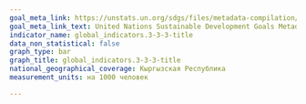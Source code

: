 ```yaml
---
goal_meta_link: https://unstats.un.org/sdgs/files/metadata-compilation/Metadata-Goal-3.pdf
goal_meta_link_text: United Nations Sustainable Development Goals Metadata (PDF 431 KB)
indicator_name: global_indicators.3-3-3-title
data_non_statistical: false
graph_type: bar
graph_title: global_indicators.3-3-3-title
national_geographical_coverage: Кыргызская Республика
measurement_units: на 1000 человек

---
```

